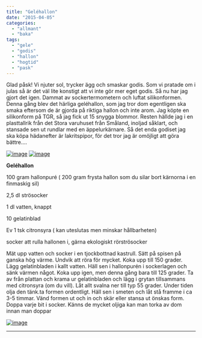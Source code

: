 ```yaml
---
title: "Geléhallon"
date: "2015-04-05"
categories: 
  - "allmant"
  - "baka"
tags: 
  - "gele"
  - "godis"
  - "hallon"
  - "hogtid"
  - "pask"
---
```


Glad påsk! Vi njuter sol, trycker ägg och smaskar godis. Som vi pratade om i julas så är det väl lite konstigt att vi inte gör mer eget godis. Så nu har jag gjort det igen. Dammat av sockertermometern och luftat silikonformen. Denna gång blev det härliga geléhallon, som jag tror dom egentligen ska smaka eftersom de är gjorda på riktiga hallon och inte arom. Jag köpte en silikonform på TGR, så jag fick ut 15 snygga blommor. Resten hällde jag i en plasttallrik från det Stora varuhuset från Småland, inoljad såklart, och stansade sen ut rundlar med en äppelurkärnare. Så det enda godiset jag ska köpa hädanefter är lakritspipor, för det tror jag är omöjligt att göra bättre....

[![image](images/image1-1024x768.jpg)](http://import.local/wp-content/uploads/2015/04/image1.jpg) [![image](images/image2-1024x768.jpg)](http://import.local/wp-content/uploads/2015/04/image2.jpg)

**Geléhallon**

100 gram hallonpuré ( 200 gram frysta hallon som du silar bort kärnorna i en finmaskig sil)

2,5 dl strösocker

1 dl vatten, knappt

10 gelatinblad

Ev 1 tsk citronsyra ( kan uteslutas men minskar hållbarheten)

socker att rulla hallonen i, gärna ekologiskt rörströsocker

Mät upp vatten och socker i en tjockbottnad kastrull. Sätt på spisen på ganska hög värme. Undvik att röra för mycket. Koka upp till 150 grader. Lägg gelatinbladen i kallt vatten. Häll sen i hallonpurén i sockerlagen och sänk värmen något. Koka upp igen, men denna gång bara till 125 grader. Ta av från plattan och krama ur gelatinbladen och lägg i grytan tillsammans med citronsyra (om du vill). Låt allt svalna ner till typ 55 grader. Under tiden olja den tänk.ta formen ordentligt. Häll sen i smeten och låt stå framme i ca 3-5 timmar. Vänd formen ut och in och skär eller stansa ut önskas form. Doppa varje bit i socker. Känns de mycket oljiga kan man torka av dom innan man doppar

[![image](images/image-683x1024.jpg)](http://import.local/wp-content/uploads/2015/04/image.jpg)

* * *
